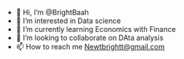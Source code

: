 - 👋 Hi, I’m @BrightBaah
- 👀 I’m interested in Data science
- 🌱 I’m currently learning Economics with Finance
- 💞️ I’m looking to collaborate on DAta analysis
- 📫 How to reach me Newtbrightt@gmail.com

<!---
BrightBaah/BrightBaah is a ✨ special ✨ repository because its `README.md` (this file) appears on your GitHub profile.
You can click the Preview link to take a look at your changes.
--->
